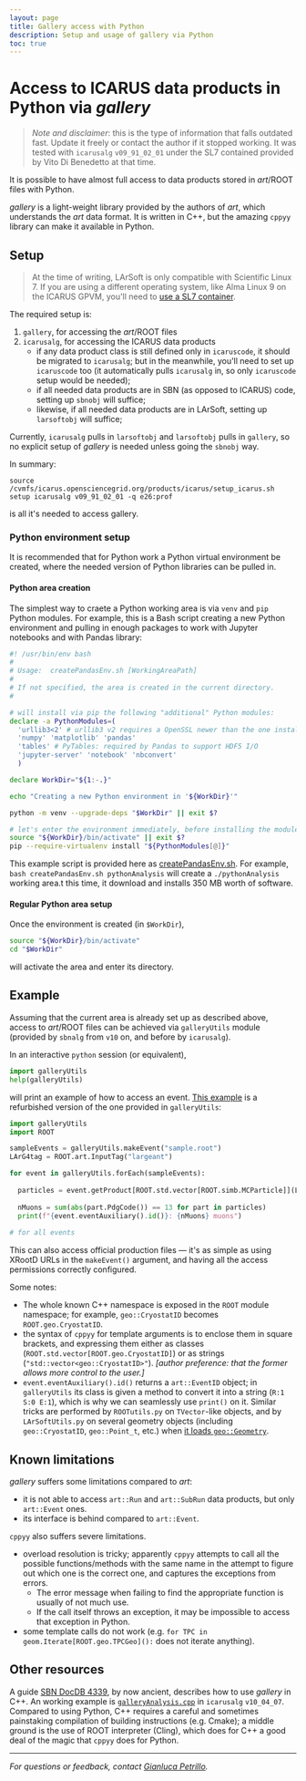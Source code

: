 ```yaml
---
layout: page
title: Gallery access with Python
description: Setup and usage of gallery via Python
toc: true
---
```


Access to ICARUS data products in Python via _gallery_
=======================================================

> _Note and disclaimer_: this is the type of information that falls outdated fast.
> Update it freely or contact the author if it stopped working.
> It was tested with `icarusalg` `v09_91_02_01` under the SL7 contained provided by Vito Di Benedetto at that time.

It is possible to have almost full access to data products stored in _art_/ROOT files with Python.

_gallery_ is a light-weight library provided by the authors of _art_, which understands the _art_ data format.
It is written in C++, but the amazing `cppyy` library can make it available in Python.


Setup
------

> At the time of writing, LArSoft is only compatible with Scientific Linux 7.
> If you are using a different operating system, like Alma Linux 9 on the ICARUS GPVM,
> you'll need to [use a SL7 container](../../../GPVM_migration.md).

The required setup is:
 1. `gallery`, for accessing the _art_/ROOT files
 2. `icarusalg`, for accessing the ICARUS data products
    * if any data product class is still defined only in `icaruscode`, it should be migrated to `icarusalg`;
      but in the meanwhile, you'll need to set up `icaruscode` too
      (it automatically pulls `icarusalg` in, so only `icaruscode` setup would be needed);
    * if all needed data products are in SBN (as opposed to ICARUS) code, setting up `sbnobj` will suffice;
    * likewise, if all needed data products are in LArSoft, setting up `larsoftobj` will suffice;

Currently, `icarusalg` pulls in `larsoftobj` and `larsoftobj` pulls in `gallery`, so no explicit setup of _gallery_ is needed unless going the `sbnobj` way.

In summary:
```
source /cvmfs/icarus.opensciencegrid.org/products/icarus/setup_icarus.sh
setup icarusalg v09_91_02_01 -q e26:prof
```
is all it's needed to access gallery.


### Python environment setup

It is recommended that for Python work a Python virtual environment be created,
where the needed version of Python libraries can be pulled in.

#### Python area creation

The simplest way to craete a Python working area is via `venv` and `pip` Python modules.
For example, this is a Bash script creating a new Python environment
and pulling in enough packages to work with Jupyter notebooks and with Pandas library:
```bash
#! /usr/bin/env bash
#
# Usage:  createPandasEnv.sh [WorkingAreaPath]
# 
# If not specified, the area is created in the current directory.
# 

# will install via pip the following "additional" Python modules:
declare -a PythonModules=(
  'urllib3<2' # urllib3 v2 requires a OpenSSL newer than the one installed with SLF 7
  'numpy' 'matplotlib' 'pandas'
  'tables' # PyTables: required by Pandas to support HDF5 I/O
  'jupyter-server' 'notebook' 'nbconvert'
  )

declare WorkDir="${1:-.}"

echo "Creating a new Python environment in '${WorkDir}'"

python -m venv --upgrade-deps "$WorkDir" || exit $?

# let's enter the environment immediately, before installing the modules
source "${WorkDir}/bin/activate" || exit $?
pip --require-virtualenv install "${PythonModules[@]}"
```
This example script is provided here as [createPandasEnv.sh](createPandasEnv.sh).
For example, `bash createPandasEnv.sh pythonAnalysis` will create a `./pythonAnalysis` working area.t this time, it download and installs 350 MB worth of software.

#### Regular Python area setup

Once the environment is created (in `$WorkDir`), 
```bash
source "${WorkDir}/bin/activate"
cd "$WorkDir"
```
will activate the area and enter its directory.



Example
--------

Assuming that the current area is already set up as described above,
access to _art_/ROOT files can be achieved via `galleryUtils` module (provided by `sbnalg` from `v10` on, and before by `icarusalg`).

In an interactive `python` session (or equivalent),
```py
import galleryUtils
help(galleryUtils)
```
will print an example of how to access an event.
[This example](printMuons.py) is a refurbished version of the one provided in `galleryUtils`:
```py
import galleryUtils
import ROOT

sampleEvents = galleryUtils.makeEvent("sample.root")
LArG4tag = ROOT.art.InputTag("largeant")

for event in galleryUtils.forEach(sampleEvents):
  
  particles = event.getProduct[ROOT.std.vector[ROOT.simb.MCParticle]](LArG4tag)
  
  nMuons = sum(abs(part.PdgCode()) == 13 for part in particles)
  print(f"{event.eventAuxiliary().id()}: {nMuons} muons")
  
# for all events
```
This can also access official production files — it's as simple as using XRootD URLs in the `makeEvent()` argument,
and having all the access permissions correctly configured.

Some notes:
 * The whole known C++ namespace is exposed in the `ROOT` module namespace;
   for example, `geo::CryostatID` becomes `ROOT.geo.CryostatID`.
 * the syntax of `cppyy` for template arguments is to enclose them in square brackets,
   and expressing them either as classes (`ROOT.std.vector[ROOT.geo.CryostatID]`)
   or as strings (`"std::vector<geo::CryostatID>"`).
   _[author preference: that the former allows more control to the user.]_
 * `event.eventAuxiliary().id()` returns a `art::EventID` object;
   in `galleryUtils` its class is given a method to convert it into a string (`R:1 S:0 E:1`),
   which is why we can seamlessly use `print()` on it.
   Similar tricks are performed by `ROOTutils.py` on `TVector`-like objects,
   and by `LArSoftUtils.py` on several geometry objects
   (including `geo::CryostatID`, `geo::Point_t`, etc.) when [it loads `geo::Geometry`](geometry_examples.md).



Known limitations
------------------

_gallery_ suffers some limitations compared to _art_:
 * it is not able to access `art::Run` and `art::SubRun` data products, but only `art::Event` ones.
 * its interface is behind compared to `art::Event`.

`cppyy` also suffers severe limitations.
 * overload resolution is tricky; apparently `cppyy` attempts to call all the possible functions/methods with the same name
   in the attempt to figure out which one is the correct one, and captures the exceptions from errors.
     * The error message when failing to find the appropriate function is usually of not much use.
     * If the call itself throws an exception, it may be impossible to access that exception in Python.
 * some template calls do not work (e.g. `for TPC in geom.Iterate[ROOT.geo.TPCGeo]():` does not iterate anything).


Other resources
----------------

A guide [SBN DocDB 4339](https://sbn-docdb.fnal.gov/cgi-bin/sso/ShowDocument?docid=4339), by now ancient,
describes how to use _gallery_ in C++.
An working example is [`galleryAnalysis.cpp`](https://github.com/SBNSoftware/icarusalg/blob/develop/icarusalg/gallery/examples/galleryAnalysis/C%2B%2B/galleryAnalysis.cpp) in `icarusalg` `v10_04_07`.
Compared to using Python, C++ requires a careful and sometimes painstaking compilation of building instructions (e.g. Cmake);
a middle ground is the use of ROOT interpreter (Cling), which does for C++ a good deal of the magic that `cppyy` does for Python.





---

_For questions or feedback, contact [Gianluca Petrillo](mailto:petrillo@slac.stanford.edu)._
